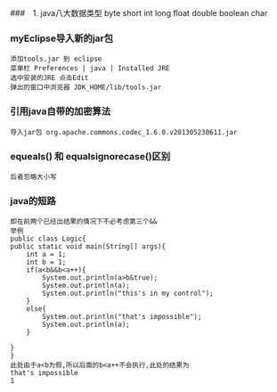 ###　1. java八大数据类型 
	byte short int long float double boolean char
### myEclipse导入新的jar包
	添加tools.jar 到 eclipse 
	菜单栏 Preferences | java | Installed JRE
	选中安装的JRE 点击Edit
	弹出的窗口中浏览器 JDK_HOME/lib/tools.jar	
### 引用java自带的加密算法
	导入jar包 org.apache.commons.codec_1.6.0.v201305230611.jar
### equeals() 和 equalsignorecase()区别
	后者忽略大小写
### java的短路 
	即在前两个已经出结果的情况下不必考虑第三个&&
	举例
	public class Logic{
	public static void main(String[] args){
		int a = 1;
		int b = 1;
		if(a<b&&b<a++){
			System.out.println(a>b&true);
			System.out.println(a);
			System.out.println("this's in my control");
		}
		else{
			System.out.println("that's impossible");
			System.out.println(a);
		}

	}
	}
	此处由于a<b为假,所以后面的b<a++不会执行,此处的结果为 
	that's impossible
	1